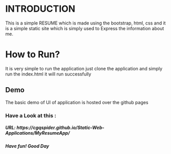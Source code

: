 <h1>INTRODUCTION</h1>
This is a simple RESUME which is made using the bootstrap, html, css and it is a simple static site which is simply used to Express the information about me.
<h1>How to Run?</h1>
It is very simple to run the application 
just clone the application and simply run the index.html it will run successfully
<h2>Demo</h2>
The basic demo of UI of application is hosted over the github pages 
<h3>Have a Look at this :</h3>
<h5>URL: https://cgqspider.github.io/Static-Web-Applications/MyResumeApp/<h5>
Have fun! Good Day 
 
